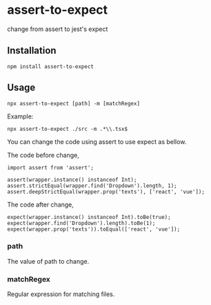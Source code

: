 # assert-to-expect
change from assert to jest's expect

## Installation

```
npm install assert-to-expect
```

## Usage

```
npx assert-to-expect [path] -m [matchRegex]
```

Example:

```
npx assert-to-expect ./src -m .*\\.tsx$
```

You can change the code using assert to use expect as bellow.

The code before change,

```
import assert from 'assert';

assert(wrapper.instance() instanceof Int);
assert.strictEqual(wrapper.find('Dropdown').length, 1);
assert.deepStrictEqual(wrapper.prop('texts'), ['react', 'vue']);
```

The code after change,
```
expect(wrapper.instance() instanceof Int).toBe(true);
expect(wrapper.find('Dropdown').length).toBe(1);
expect(wrapper.prop('texts')).toEqual(['react', 'vue']);
```

### path

The value of path to change.

### matchRegex

Regular expression for matching files.
